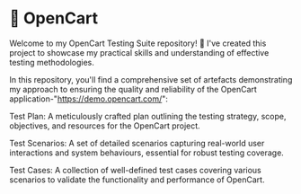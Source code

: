# 🛒 OpenCart

Welcome to my OpenCart Testing Suite repository! 🚀 I've created this project to showcase my practical skills and understanding of effective testing methodologies.

In this repository, you'll find a comprehensive set of artefacts demonstrating my approach to ensuring the quality and reliability of the OpenCart application-"https://demo.opencart.com/":

Test Plan: A meticulously crafted plan outlining the testing strategy, scope, objectives, and resources for the OpenCart project.

Test Scenarios: A set of detailed scenarios capturing real-world user interactions and system behaviours, essential for robust testing coverage.

Test Cases: A collection of well-defined test cases covering various scenarios to validate the functionality and performance of OpenCart.
